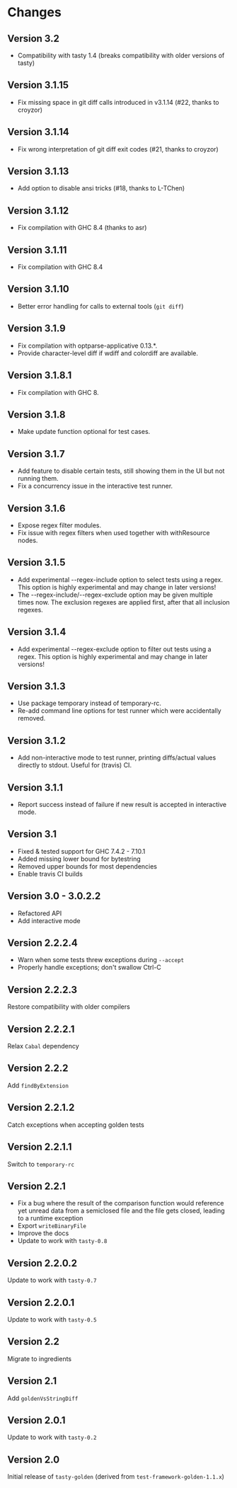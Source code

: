 Changes
=======

Version 3.2
-----------

* Compatibility with tasty 1.4 (breaks compatibility with older versions of tasty)

Version 3.1.15
--------------

* Fix missing space in git diff calls introduced in v3.1.14 (#22, thanks to croyzor)

Version 3.1.14
--------------

* Fix wrong interpretation of git diff exit codes (#21, thanks to croyzor)

Version 3.1.13
--------------

* Add option to disable ansi tricks (#18, thanks to L-TChen)

Version 3.1.12
--------------

* Fix compilation with GHC 8.4 (thanks to asr)

Version 3.1.11
--------------

* Fix compilation with GHC 8.4

Version 3.1.10
--------------

* Better error handling for calls to external tools (`git diff`)

Version 3.1.9
-------------

* Fix compilation with optparse-applicative 0.13.*.
* Provide character-level diff if wdiff and colordiff are available.

Version 3.1.8.1
---------------

* Fix compilation with GHC 8.

Version 3.1.8
-------------

* Make update function optional for test cases.

Version 3.1.7
-------------

* Add feature to disable certain tests, still showing them in the UI
  but not running them.
* Fix a concurrency issue in the interactive test runner.

Version 3.1.6
-------------

* Expose regex filter modules.
* Fix issue with regex filters when used together with withResource nodes.

Version 3.1.5
-------------

* Add experimental --regex-include option to select tests using a regex.
  This option is highly experimental and may change in later versions!
* The --regex-include/--regex-exclude option may be given multiple times now.
  The exclusion regexes are applied first, after that all inclusion regexes.

Version 3.1.4
-------------

* Add experimental --regex-exclude option to filter out tests using a regex.
  This option is highly experimental and may change in later versions!

Version 3.1.3
-------------

* Use package temporary instead of temporary-rc.
* Re-add command line options for test runner which were accidentally removed.

Version 3.1.2
-------------

* Add non-interactive mode to test runner, printing diffs/actual values directly to stdout.
  Useful for (travis) CI.

Version 3.1.1
-------------

* Report success instead of failure if new result is accepted in interactive mode.

Version 3.1
-----------

* Fixed & tested support for GHC 7.4.2 - 7.10.1
* Added missing lower bound for bytestring
* Removed upper bounds for most dependencies
* Enable travis CI builds

Version 3.0 - 3.0.2.2
-----------

* Refactored API
* Add interactive mode

Version 2.2.2.4
---------------

* Warn when some tests threw exceptions during `--accept`
* Properly handle exceptions; don't swallow Ctrl-C

Version 2.2.2.3
---------------

Restore compatibility with older compilers

Version 2.2.2.1
---------------

Relax `Cabal` dependency

Version 2.2.2
-------------

Add `findByExtension`

Version 2.2.1.2
---------------

Catch exceptions when accepting golden tests

Version 2.2.1.1
---------------

Switch to `temporary-rc`

Version 2.2.1
-------------

* Fix a bug where the result of the comparison function would reference yet
  unread data from a semiclosed file and the file gets closed, leading to a
  runtime exception
* Export `writeBinaryFile`
* Improve the docs
* Update to work with `tasty-0.8`

Version 2.2.0.2
---------------

Update to work with `tasty-0.7`

Version 2.2.0.1
---------------

Update to work with `tasty-0.5`

Version 2.2
-----------

Migrate to ingredients

Version 2.1
-----------

Add `goldenVsStringDiff`

Version 2.0.1
-------------

Update to work with `tasty-0.2`

Version 2.0
-----------

Initial release of `tasty-golden` (derived from `test-framework-golden-1.1.x`)
